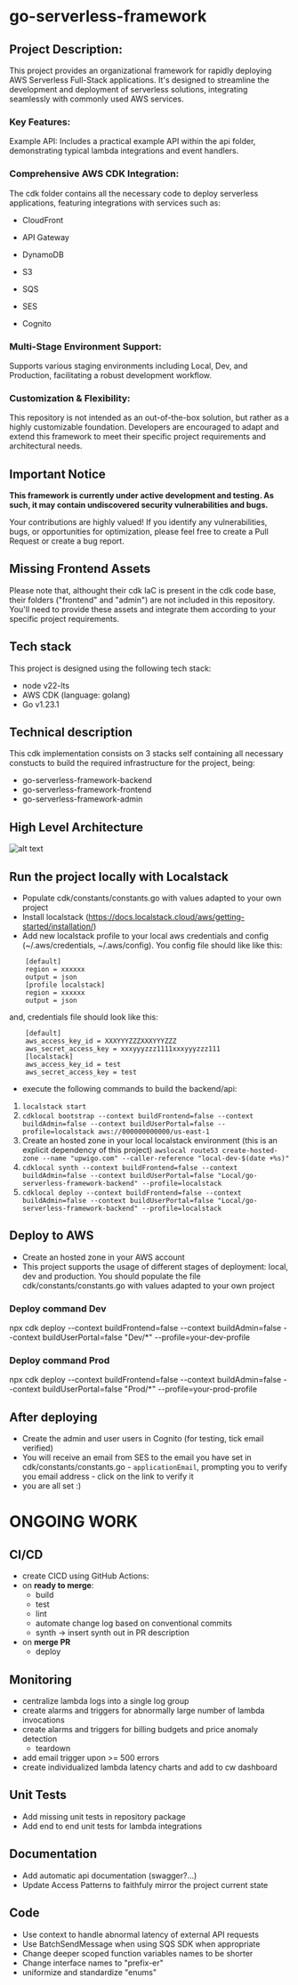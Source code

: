 # go-serverless-framework

## Project Description: 
This project provides an organizational framework for rapidly deploying AWS Serverless Full-Stack applications. It's designed to streamline the development and deployment of serverless solutions, integrating seamlessly with commonly used AWS services.

### Key Features:
Example API: Includes a practical example API within the api folder, demonstrating typical lambda integrations and event handlers.

### Comprehensive AWS CDK Integration:
The cdk folder contains all the necessary code to deploy serverless applications, featuring integrations with services such as:

- CloudFront

- API Gateway

- DynamoDB

- S3

- SQS

- SES

- Cognito

### Multi-Stage Environment Support: 
Supports various staging environments including Local, Dev, and Production, facilitating a robust development workflow.

### Customization & Flexibility:
This repository is not intended as an out-of-the-box solution, but rather as a highly customizable foundation. Developers are encouraged to adapt and extend this framework to meet their specific project requirements and architectural needs.

## Important Notice
**This framework is currently under active development and testing. As such, it may contain undiscovered security vulnerabilities and bugs.**

Your contributions are highly valued! If you identify any vulnerabilities, bugs, or opportunities for optimization, please feel free to create a Pull Request or create a bug report.

## Missing Frontend Assets
Please note that, althought their cdk IaC is present in the cdk code base, their  folders ("frontend" and "admin") are not included in this repository. You'll need to provide these assets and integrate them according to your specific project requirements.

## Tech stack
This project is designed using the following tech stack:
- node v22-lts
- AWS CDK (language: golang)
- Go v1.23.1

## Technical description
This cdk implementation consists on 3 stacks self containing all necessary constucts to build the required infrastructure for the project, being:
- go-serverless-framework-backend
- go-serverless-framework-frontend
- go-serverless-framework-admin

## High Level Architecture
![alt text](/system-design/hl_arch.png)

## Run the project locally with Localstack
- Populate cdk/constants/constants.go with values adapted to your own project
- Install localstack (https://docs.localstack.cloud/aws/getting-started/installation/)
- Add new localstack profile to your local aws credentials and config (~/.aws/credentials, ~/.aws/config). You config file should like like this:
```shell
    [default]
    region = xxxxxx
    output = json
    [profile localstack]
    region = xxxxxx
    output = json
```
and, credentials file should look like this:
```shell
    [default]
    aws_access_key_id = XXXYYYZZZXXXYYYZZZ
    aws_secret_access_key = xxxyyyzzz1111xxxyyyzzz111
    [localstack]
    aws_access_key_id = test
    aws_secret_access_key = test
```
- execute the following commands to build the backend/api:
1. `localstack start` 
2. `cdklocal bootstrap --context buildFrontend=false --context buildAdmin=false --context buildUserPortal=false --profile=localstack aws://000000000000/us-east-1`
3. Create an hosted zone in your local localstack environment (this is an explicit dependency of this project) 
`awslocal route53 create-hosted-zone --name "upwigo.com" --caller-reference "local-dev-$(date +%s)"`
4. `cdklocal synth --context buildFrontend=false --context buildAdmin=false --context buildUserPortal=false "Local/go-serverless-framework-backend" --profile=localstack`
5. `cdklocal deploy --context buildFrontend=false --context buildAdmin=false --context buildUserPortal=false "Local/go-serverless-framework-backend" --profile=localstack`

## Deploy to AWS
- Create an hosted zone in your AWS account
- This project supports the usage of different stages of deployment: local, dev and production. You should populate the file cdk/constants/constants.go with values adapted to your own project

### Deploy command Dev
npx cdk deploy --context buildFrontend=false --context buildAdmin=false --context buildUserPortal=false "Dev/*" --profile=your-dev-profile

### Deploy command Prod
npx cdk deploy --context buildFrontend=false --context buildAdmin=false --context buildUserPortal=false "Prod/*" --profile=your-prod-profile

## After deploying
- Create the admin and user users in Cognito (for testing, tick email verified)
- You will receive an email from SES to the email you have set in  cdk/constants/constants.go - `applicationEmail`, prompting you to verify you email address - click on the link to verify it
- you are all set :)

# ONGOING WORK
## CI/CD
- create CICD using GitHub Actions:
- on **ready to merge**: 
    -  build
    - test
    - lint
    - automate change log based on conventional commits
    - synth -> insert synth out in PR description
- on **merge PR**
    - deploy
## Monitoring
- centralize lambda logs into a single log group
- create alarms and triggers for abnormally large number of lambda invocations
- create alarms and triggers for billing budgets and price anomaly detection
    - teardown
- add email trigger upon >= 500 errors
- create individualized lambda latency charts and add to cw dashboard 

## Unit Tests
- Add missing unit tests in repository package
- Add end to end unit tests for lambda integrations

## Documentation
- Add automatic api documentation (swagger?...)
- Update Access Patterns to faithfuly mirror the project current state

## Code
- Use context to handle abnormal latency of external API requests
- Use BatchSendMessage when using SQS SDK when appropriate
- Change deeper scoped function variables names to be shorter
- Change interface names to "prefix-er"
- uniformize and standardize "enums"
